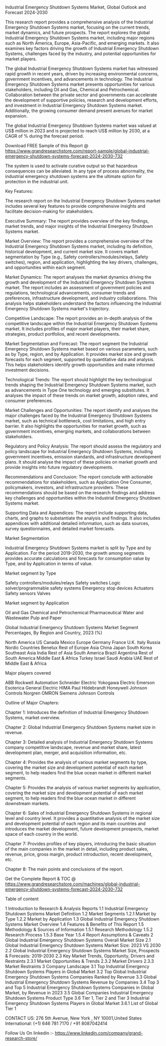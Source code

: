 Industrial Emergency Shutdown Systems Market, Global Outlook and Forecast 2024-2030

This research report provides a comprehensive analysis of the Industrial Emergency Shutdown Systems market, focusing on the current trends, market dynamics, and future prospects. The report explores the global Industrial Emergency Shutdown Systems market, including major regions such as North America, Europe, Asia-Pacific, and emerging markets. It also examines key factors driving the growth of Industrial Emergency Shutdown Systems, challenges faced by the industry, and potential opportunities for market players.

The global Industrial Emergency Shutdown Systems market has witnessed rapid growth in recent years, driven by increasing environmental concerns, government incentives, and advancements in technology. The Industrial Emergency Shutdown Systems market presents opportunities for various stakeholders, including Oil and Gas, Chemical and Petrochemical. Collaboration between the private sector and governments can accelerate the development of supportive policies, research and development efforts, and investment in Industrial Emergency Shutdown Systems market. Additionally, the growing consumer demand present avenues for market expansion.

The global Industrial Emergency Shutdown Systems market was valued at US$ million in 2023 and is projected to reach US$ million by 2030, at a CAGR of % during the forecast period.

Download FREE Sample of this Report @ https://www.grandresearchstore.com/report-sample/global-industrial-emergency-shutdown-systems-forecast-2024-2030-732


The system is used to activate curative output so that hazardous consequences can be alleviated. In any type of process abnormality, the industrial emergency shutdown systems are the ultimate option for protection in the industrial unit.

Key Features:

The research report on the Industrial Emergency Shutdown Systems market includes several key features to provide comprehensive insights and facilitate decision-making for stakeholders.

Executive Summary: The report provides overview of the key findings, market trends, and major insights of the Industrial Emergency Shutdown Systems market.

Market Overview: The report provides a comprehensive overview of the Industrial Emergency Shutdown Systems market, including its definition, historical development, and current market size. It covers market segmentation by Type (e.g., Safety controllers/modules/relays, Safety switches), region, and application, highlighting the key drivers, challenges, and opportunities within each segment.

Market Dynamics: The report analyses the market dynamics driving the growth and development of the Industrial Emergency Shutdown Systems market. The report includes an assessment of government policies and regulations, technological advancements, consumer trends and preferences, infrastructure development, and industry collaborations. This analysis helps stakeholders understand the factors influencing the Industrial Emergency Shutdown Systems market's trajectory.

Competitive Landscape: The report provides an in-depth analysis of the competitive landscape within the Industrial Emergency Shutdown Systems market. It includes profiles of major market players, their market share, strategies, product portfolios, and recent developments.

Market Segmentation and Forecast: The report segment the Industrial Emergency Shutdown Systems market based on various parameters, such as by Type, region, and by Application. It provides market size and growth forecasts for each segment, supported by quantitative data and analysis. This helps stakeholders identify growth opportunities and make informed investment decisions.

Technological Trends: The report should highlight the key technological trends shaping the Industrial Emergency Shutdown Systems market, such as advancements in Type One technology and emerging substitutes. It analyses the impact of these trends on market growth, adoption rates, and consumer preferences.

Market Challenges and Opportunities: The report identify and analyses the major challenges faced by the Industrial Emergency Shutdown Systems market, such as technical bottleneck, cost limitations, and high entry barrier. It also highlights the opportunities for market growth, such as government incentives, emerging markets, and collaborations between stakeholders.

Regulatory and Policy Analysis: The report should assess the regulatory and policy landscape for Industrial Emergency Shutdown Systems, including government incentives, emission standards, and infrastructure development plans. It should analyse the impact of these policies on market growth and provide insights into future regulatory developments.

Recommendations and Conclusion: The report conclude with actionable recommendations for stakeholders, such as Application One Consumer, policymakers, investors, and infrastructure providers. These recommendations should be based on the research findings and address key challenges and opportunities within the Industrial Emergency Shutdown Systems market.

Supporting Data and Appendices: The report include supporting data, charts, and graphs to substantiate the analysis and findings. It also includes appendices with additional detailed information, such as data sources, survey questionnaires, and detailed market forecasts.

Market Segmentation

Industrial Emergency Shutdown Systems market is split by Type and by Application. For the period 2019-2030, the growth among segments provides accurate calculations and forecasts for consumption value by Type, and by Application in terms of value.



Market segment by Type



Safety controllers/modules/relays
Safety switches
Logic solver/programmable safety systems
Emergency stop devices
Actuators
Safety sensors
Valves


Market segment by Application



Oil and Gas
Chemical and Petrochemical
Pharmaceutical
Water and Wastewater
Pulp and Paper


Global Industrial Emergency Shutdown Systems Market Segment Percentages, By Region and Country, 2023 (%)



North America
US
Canada
Mexico
Europe
Germany
France
U.K.
Italy
Russia
Nordic Countries
Benelux
Rest of Europe
Asia
China
Japan
South Korea
Southeast Asia
India
Rest of Asia
South America
Brazil
Argentina
Rest of South America
Middle East & Africa
Turkey
Israel
Saudi Arabia
UAE
Rest of Middle East & Africa


Major players covered



ABB
Rockwell Automation
Schneider Electric
Yokogawa Electric
Emerson
Esoterica
General Electric
HIMA Paul Hildebrandt
Honeywell
Johnson Controls
Norgren
OMRON
Siemens
Johnson Controls


Outline of Major Chapters:

Chapter 1: Introduces the definition of Industrial Emergency Shutdown Systems, market overview.

Chapter 2: Global Industrial Emergency Shutdown Systems market size in revenue.

Chapter 3: Detailed analysis of Industrial Emergency Shutdown Systems company competitive landscape, revenue and market share, latest development plan, merger, and acquisition information, etc.

Chapter 4: Provides the analysis of various market segments by type, covering the market size and development potential of each market segment, to help readers find the blue ocean market in different market segments.

Chapter 5: Provides the analysis of various market segments by application, covering the market size and development potential of each market segment, to help readers find the blue ocean market in different downstream markets.

Chapter 6: Sales of Industrial Emergency Shutdown Systems in regional level and country level. It provides a quantitative analysis of the market size and development potential of each region and its main countries and introduces the market development, future development prospects, market space of each country in the world.

Chapter 7: Provides profiles of key players, introducing the basic situation of the main companies in the market in detail, including product sales, revenue, price, gross margin, product introduction, recent development, etc.

Chapter 8: The main points and conclusions of the report.

Get the Complete Report & TOC @ https://www.grandresearchstore.com/machines/global-industrial-emergency-shutdown-systems-forecast-2024-2030-732

Table of content

1 Introduction to Research & Analysis Reports
1.1 Industrial Emergency Shutdown Systems Market Definition
1.2 Market Segments
1.2.1 Market by Type
1.2.2 Market by Application
1.3 Global Industrial Emergency Shutdown Systems Market Overview
1.4 Features & Benefits of This Report
1.5 Methodology & Sources of Information
1.5.1 Research Methodology
1.5.2 Research Process
1.5.3 Base Year
1.5.4 Report Assumptions & Caveats
2 Global Industrial Emergency Shutdown Systems Overall Market Size
2.1 Global Industrial Emergency Shutdown Systems Market Size: 2023 VS 2030
2.2 Global Industrial Emergency Shutdown Systems Market Size, Prospects & Forecasts: 2019-2030
2.3 Key Market Trends, Opportunity, Drivers and Restraints
2.3.1 Market Opportunities & Trends
2.3.2 Market Drivers
2.3.3 Market Restraints
3 Company Landscape
3.1 Top Industrial Emergency Shutdown Systems Players in Global Market
3.2 Top Global Industrial Emergency Shutdown Systems Companies Ranked by Revenue
3.3 Global Industrial Emergency Shutdown Systems Revenue by Companies
3.4 Top 3 and Top 5 Industrial Emergency Shutdown Systems Companies in Global Market, by Revenue in 2023
3.5 Global Companies Industrial Emergency Shutdown Systems Product Type
3.6 Tier 1, Tier 2 and Tier 3 Industrial Emergency Shutdown Systems Players in Global Market
3.6.1 List of Global Tier 1

CONTACT US:
276 5th Avenue, New York , NY 10001,United States
International: (+1) 646 781 7170 / +91 8087042414

Follow Us On linkedin :- https://www.linkedin.com/company/grand-research-store/
 
